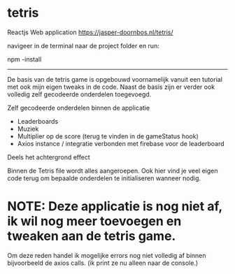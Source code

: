 # tetris

Reactjs Web application
https://jasper-doornbos.nl/tetris/

navigeer in de terminal naar de project folder en run:

npm -install

-------------

De basis van de tetris game is opgebouwd voornamelijk vanuit een tutorial met ook mijn eigen tweaks in de code.
Naast de basis zijn er verder ook volledig zelf gecodeerde onderdelen toegevoegd.

Zelf gecodeerde onderdelen binnen de applicatie
- Leaderboards
- Muziek
- Multiplier op de score (terug te vinden in de gameStatus hook)
- Axios instance / integratie verbonden met firebase voor de leaderboard

Deels het achtergrond effect 

Binnen de Tetris file wordt alles aangeroepen. Ook hier vind je veel eigen code terug om bepaalde onderdelen te initialiseren wanneer nodig.

# NOTE: Deze applicatie is nog niet af, ik wil nog meer toevoegen en tweaken aan de tetris game.

Om deze reden handel ik mogelijke errors nog niet volledig af binnen bijvoorbeeld de axios calls. (ik print ze nu alleen naar de console.)
